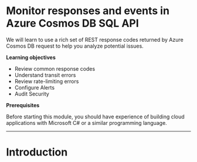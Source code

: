 # Monitor responses and events in Azure Cosmos DB SQL API

We will learn to use a rich set of REST response codes returned by Azure Cosmos DB request to help you analyze potential issues.

**Learning objectives**

* Review common response codes
* Understand transit errors
* Review rate-limiting errors
* Configure Alerts
* Audit Security

**Prerequisites**

Before starting this module, you should have experience of building cloud applications with Microsoft C# or a similar programming language.

---

# Introduction
